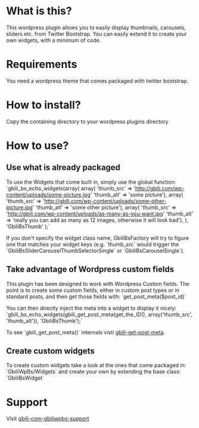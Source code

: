 # What is this?

This wordpress plugin allows you to easily display thumbnails, carousels, sliders etc. from Twitter Bootstrap. You can easily extend it to create your own widgets, with a minimum of code.

# Requirements

You need a wordpress theme that comes packaged with twitter bootstrap.

# How to install?

Copy the containing directory to your wordpress plugins directory

# How to use?

## Use what is already packaged

To use the Widgets that come built in, simply use the global function:
´gbili_bs_echo_widgets(array(
                           array(
                               'thumb_src' => 'http://gbili.com/wp-content/uploads/some-picture.jpg'
                               'thumb_alt' => 'some picture'),
                           array(
                               'thumb_src' => 'http://gbili.com/wp-content/uploads/some-other-picture.jpg'
                               'thumb_alt' => 'some other picture'),
                           array(
                               'thumb_src' => 'http://gbili.com/wp-content/uploads/as-many-as-you-want.jpg'
                               'thumb_alt' => 'really you can add as many as 12 images, otherwise it will look bad'),
                       ),
                       'GbiliBsThumb'
);´

If you don't specify the widget class name, GbiliBsFactory will try to figure one that matches your widget keys (e.g. ´thumb_src´ would trigger the ´GbiliBsSliderCarouselThumbSelectorSingle´ or ´GbiliBsCarouselSingle´).

## Take advantage of Wordpress custom fields

This plugin has been designed to work with Wordpress Custom fields. The point is to create some custom fields, either in custom post types or in standard posts, and then get those fields with: ´get_post_meta($post_id)´ 

You can then directly inject the meta into a widget to display it nicely:
´gbili_bs_echo_widgets(gbili_get_post_meta(get_the_ID(), array('thumb_src', 'thumb_alt')), 'GbiliBsThumb');´

To see ´gbili_get_post_meta()´ internals visti [gbili-get-post-meta].

[gbili-get-post-meta]: http://gbili.com/dev/wp-meta-functions "this post"

## Create custom widgets

To create custom widgets take a look at the ones that come packaged in: ´GbiliWpBs/Widgets´ and create your own by extending the base class: ´GbiliBsWidget´ 

# Support 

Visit [gbili-com-gbiliwpbs-support]

[gbili-com-gbiliwpbs-support]: http://gbili.com/dev/gbiliwpbs-support "the support page"
